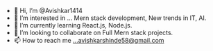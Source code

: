 - 👋 Hi, I’m @Avishkar1414
- 👀 I’m interested in ... Mern stack development, New trends in IT, AI.
- 🌱 I’m currently learning React.js, Node.js.
- 💞️ I’m looking to collaborate on Full Mern stack projects.
- 📫 How to reach me ...avishkarshinde58@gmail.com

<!---
Avishkar1414/Avishkar1414 is a ✨ special ✨ repository because its `README.md` (this file) appears on your GitHub profile.
You can click the Preview link to take a look at your changes.
--->
